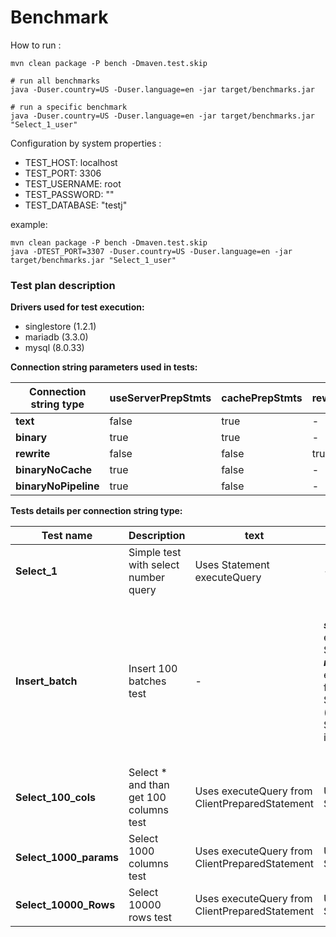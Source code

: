 # Benchmark

How to run : 
```script
mvn clean package -P bench -Dmaven.test.skip

# run all benchmarks
java -Duser.country=US -Duser.language=en -jar target/benchmarks.jar

# run a specific benchmark
java -Duser.country=US -Duser.language=en -jar target/benchmarks.jar "Select_1_user"
```

Configuration by system properties :
* TEST_HOST: localhost
* TEST_PORT: 3306
* TEST_USERNAME: root
* TEST_PASSWORD: ""
* TEST_DATABASE: "testj"

example: 
```script
mvn clean package -P bench -Dmaven.test.skip
java -DTEST_PORT=3307 -Duser.country=US -Duser.language=en -jar target/benchmarks.jar "Select_1_user"
```

### Test plan description

**Drivers used for test execution:**
* singlestore (1.2.1)
* mariadb (3.3.0)
* mysql (8.0.33) 

**Connection string parameters used in tests:**

|Connection string type|useServerPrepStmts|cachePrepStmts|rewriteBatchedStatements|prepStmtCacheSize|disablePipeline|
---|---|---|---|---|---
|**text**|false|true|-|-|-|
|**binary**|true|true|-|-|-|
|**rewrite**|false|false|true|-|-|
|**binaryNoCache**|true|false|-|0|-|
|**binaryNoPipeline**|true|false|-|0|true|

**Tests details per connection string type:**

|Test name|Description|text|binary|rewrite|binaryNoCache|binaryNoPipeline
---|---|---|---|---|---|---
|**Select_1**|Simple test with select number query|Uses Statement executeQuery|-|-|-|-|
|**Insert_batch**|Insert 100 batches test|-|_**singlestore**_ uses executeBatchPipeline from ServerPreparedStatement, _**mariadb**_ uses executeBatchStandard from ServerPreparedStatement (because STMT_BULK_OPERATIONS is disabled)|_**singlestore**_ uses executeWithRewrite from ClientPreparedStatement, _**mariadb**_ uses executeBatchPipeline from ClientPreparedStatement (because STMT_BULK_OPERATIONS is disabled and rewrite is deprecated - used bulk insert instead)|-|_**singlestore**_ uses executeBatchPipeline(but uses batch standard in fact as pipeline is disabled) from ServerPreparedStatement, _**mariadb**_ uses executeBatchStandard from ServerPreparedStatement (because STMT_BULK_OPERATIONS is disabled)|
|**Select_100_cols**|Select * and than get 100 columns test|Uses executeQuery from ClientPreparedStatement|Uses executeQuery from ServerPreparedStatement|-|Uses executeQuery from ServerPreparedStatement(COM_STMT_PREPARE is sent every execution)|-|
|**Select_1000_params**|Select 1000 columns test|Uses executeQuery from ClientPreparedStatement|Uses executeQuery from ServerPreparedStatement|-|-|-|
|**Select_10000_Rows**|Select 10000 rows test|Uses executeQuery from ClientPreparedStatement|Uses executeQuery from ServerPreparedStatement|-|-|-|